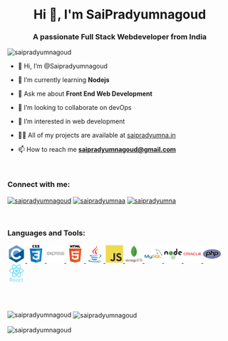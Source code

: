 <h1 align="center">Hi 👋, I'm SaiPradyumnagoud</h1>
<h3 align="center">A passionate Full Stack Webdeveloper from India</h3>

<p align="left"> <img src="https://komarev.com/ghpvc/?username=saipradyumnagoud&label=Profile%20views&color=0e75b6&style=flat" alt="saipradyumnagoud" /> </p>

- 👋 Hi, I’m @Saipradyumnagoud
  
- 🌱 I’m currently learning **Nodejs**

- 💬 Ask me about **Front End Web Development**
  
- 💞️ I’m looking to collaborate on devOps

- 👀 I’m interested in web development

- 👨‍💻 All of my projects are available at <a href="https://saipradyumna.netlify.app/">saipradyumna.in</a>

- 📫 How to reach me **saipradyumnagoud@gmail.com**
<br/>

<h3 align="left">Connect with me:</h3>
<p align="left">
<a href="https://linkedin.com/in/saipradyumnagoudch" target="blank"><img align="center" src="https://raw.githubusercontent.com/rahuldkjain/github-profile-readme-generator/master/src/images/icons/Social/linked-in-alt.svg" alt="saipradyumnagoud" height="30" width="40" /></a>
<a href="https://www.instagram.com/saipradyumnaa" target="blank"><img align="center" src="https://raw.githubusercontent.com/rahuldkjain/github-profile-readme-generator/master/src/images/icons/Social/instagram.svg" alt="saipradyumnaa" height="30" width="40" /></a>
<a href="https://www.facebook.com/chiragoni.saipradyumna?mibextid=qi2Omg" target="blank"><img align="center" src="https://raw.githubusercontent.com/rahuldkjain/github-profile-readme-generator/master/src/images/icons/Social/facebook.svg" alt="saipradyumna" height="30" width="40" /></a>
</p>
<br/>

<h3 align="left">Languages and Tools:</h3>
<p align="left"> <a href="https://www.cprogramming.com/" target="_blank" rel="noreferrer"> <img src="https://raw.githubusercontent.com/devicons/devicon/master/icons/c/c-original.svg" alt="c" width="40" height="40"/> </a> <a href="https://www.w3schools.com/css/" target="_blank" rel="noreferrer"> <img src="https://raw.githubusercontent.com/devicons/devicon/master/icons/css3/css3-original-wordmark.svg" alt="css3" width="40" height="40"/> </a> <a href="https://expressjs.com" target="_blank" rel="noreferrer"> <img src="https://raw.githubusercontent.com/devicons/devicon/master/icons/express/express-original-wordmark.svg" alt="express" width="40" height="40"/> </a> <a href="https://www.w3.org/html/" target="_blank" rel="noreferrer"> <img src="https://raw.githubusercontent.com/devicons/devicon/master/icons/html5/html5-original-wordmark.svg" alt="html5" width="40" height="40"/> </a> <a href="https://www.java.com" target="_blank" rel="noreferrer"> <img src="https://raw.githubusercontent.com/devicons/devicon/master/icons/java/java-original.svg" alt="java" width="40" height="40"/> </a> <a href="https://developer.mozilla.org/en-US/docs/Web/JavaScript" target="_blank" rel="noreferrer"> <img src="https://raw.githubusercontent.com/devicons/devicon/master/icons/javascript/javascript-original.svg" alt="javascript" width="40" height="40"/> </a> <a href="https://www.mongodb.com/" target="_blank" rel="noreferrer"> <img src="https://raw.githubusercontent.com/devicons/devicon/master/icons/mongodb/mongodb-original-wordmark.svg" alt="mongodb" width="40" height="40"/> </a> <a href="https://www.mysql.com/" target="_blank" rel="noreferrer"> <img src="https://raw.githubusercontent.com/devicons/devicon/master/icons/mysql/mysql-original-wordmark.svg" alt="mysql" width="40" height="40"/> </a> <a href="https://nodejs.org" target="_blank" rel="noreferrer"> <img src="https://raw.githubusercontent.com/devicons/devicon/master/icons/nodejs/nodejs-original-wordmark.svg" alt="nodejs" width="40" height="40"/> </a> <a href="https://www.oracle.com/" target="_blank" rel="noreferrer"> <img src="https://raw.githubusercontent.com/devicons/devicon/master/icons/oracle/oracle-original.svg" alt="oracle" width="40" height="40"/> </a> <a href="https://www.php.net" target="_blank" rel="noreferrer"> <img src="https://raw.githubusercontent.com/devicons/devicon/master/icons/php/php-original.svg" alt="php" width="40" height="40"/> </a> <a href="https://reactjs.org/" target="_blank" rel="noreferrer"> <img src="https://raw.githubusercontent.com/devicons/devicon/master/icons/react/react-original-wordmark.svg" alt="react" width="40" height="40"/> </a> </p>
<br/>
<br/>
<p><img align="left" src="https://github-readme-stats.vercel.app/api/top-langs?username=saipradyumnagoud&show_icons=true&locale=en&layout=compact" alt="saipradyumnagoud" /></p>

<p>&nbsp;<img align="center" src="https://github-readme-stats.vercel.app/api?username=saipradyumnagoud&show_icons=true&locale=en" alt="saipradyumnagoud" /></p>

<p><img align="center" src="https://github-readme-streak-stats.herokuapp.com/?user=saipradyumnagoud&" alt="saipradyumnagoud" /></p>
